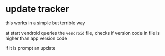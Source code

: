 # update tracker

this works in a simple but terrible way

at start vendroid queries the `vendroid` file, checks if version code in file is higher than app version code

if it is prompt an update

